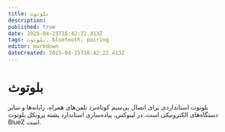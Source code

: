 ```yaml
---
title: بلوتوث
description: 
published: true
date: 2025-04-25T16:42:22.413Z
tags: بلوتوث, bluetooth, pairing
editor: markdown
dateCreated: 2025-04-25T16:42:22.413Z
---
```


# بلوتوث
بلوتوث استانداردی برای اتصال بی‌سیم کوتاه‌برد تلفن‌های همراه، رایانه‌ها و سایر دستگاه‌های الکترونیکی است. در لینوکس، پیاده‌سازی استاندارد پشته پروتکل بلوتوث BlueZ است.